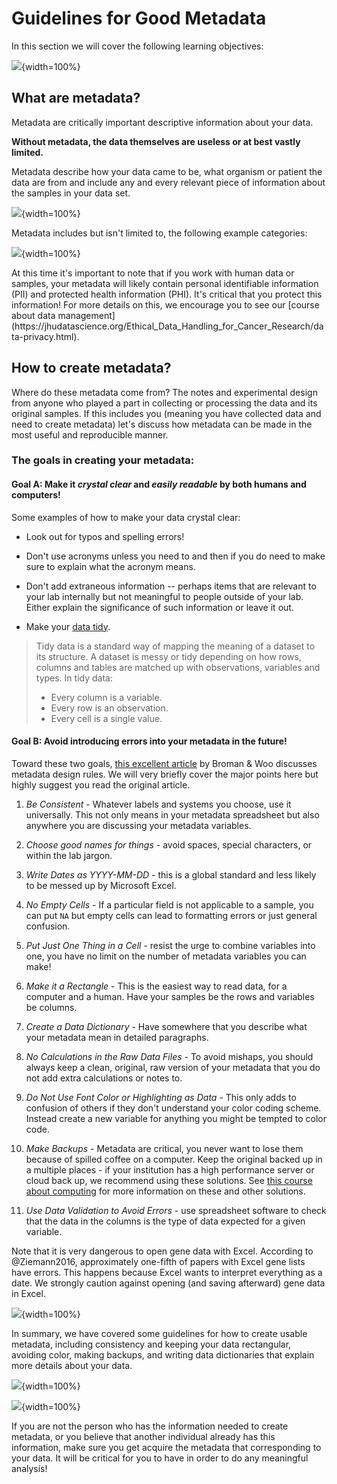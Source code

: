 # Guidelines for Good Metadata

In this section we will cover the following learning objectives:


![](11-guidelines-for-metadata_files/figure-docx//10nOR2t1-F0E01fItN_l8uYRWslH2PmebPvhQzCBeCPM_g3896feb580f_34_6.png){width=100%}

## What are metadata?

Metadata are critically important descriptive information about your data.

**Without metadata, the data themselves are useless or at best vastly limited.**

Metadata describe how your data came to be, what organism or patient the data are from and include any and every relevant piece of information about the samples in your data set.

![](11-guidelines-for-metadata_files/figure-docx//1YwxXy2rnUgbx_7B7ENH9wpDX-j6JpJz6lGVzOkjo0qY_g12709027cba_1_12.png){width=100%}

Metadata includes but isn't limited to, the following example categories:

![](11-guidelines-for-metadata_files/figure-docx//1YwxXy2rnUgbx_7B7ENH9wpDX-j6JpJz6lGVzOkjo0qY_g12709027cba_1_45.png){width=100%}

<div class = "warning">
At this time it's important to note that if you work with human data or samples, your metadata will likely contain personal identifiable information (PII) and protected health information (PHI). It's critical that you protect this information! For more details on this, we encourage you to see our [course about data management](https://jhudatascience.org/Ethical_Data_Handling_for_Cancer_Research/data-privacy.html).
</div>


## How to create metadata?

Where do these metadata come from? The notes and experimental design from anyone who played a part in collecting or processing the data and its original samples. If this includes you (meaning you have collected data and need to create metadata) let's discuss how metadata can be made in the most useful and reproducible manner.

### The goals in creating your metadata:

#### Goal A: Make it _crystal clear_ and _easily readable_ by both humans and computers!

Some examples of how to make your data crystal clear:
- Look out for typos and spelling errors!
- Don't use acronyms unless you need to and then if you do need to make sure to explain what the acronym means.
- Don't add extraneous information -- perhaps items that are relevant to your lab internally but not meaningful to people outside of your lab. Either explain the significance of such information or leave it out.

- Make your [data tidy](https://cran.r-project.org/web/packages/tidyr/vignettes/tidy-data.html#:~:text=Tidy%20data%20is%20a%20standard,Every%20row%20is%20an%20observation.).

> Tidy data is a standard way of mapping the meaning of a dataset to its structure. A dataset is messy or tidy depending on how rows, columns and tables are matched up with observations, variables and types. In tidy data:
> - Every column is a variable.
> - Every row is an observation.
> - Every cell is a single value.

#### Goal B: Avoid introducing errors into your metadata in the future!

Toward these two goals, [this excellent article](https://www.tandfonline.com/doi/full/10.1080/00031305.2017.1375989) by Broman & Woo discusses metadata design rules. We will very briefly cover the major points here but highly suggest you read the original article.

1. _Be Consistent_ - Whatever labels and systems you choose, use it universally. This not only means in your metadata spreadsheet but also anywhere you are discussing your metadata variables.

2. _Choose good names for things_ - avoid spaces, special characters, or within the lab jargon.

3. _Write Dates as YYYY-MM-DD_ - this is a global standard and less likely to be messed up by Microsoft Excel.

4. _No Empty Cells_ - If a particular field is not applicable to a sample, you can put `NA` but empty cells can lead to formatting errors or just general confusion.

5. _Put Just One Thing in a Cell_ - resist the urge to combine variables into one, you have no limit on the number of metadata variables you can make!

6. _Make it a Rectangle_ - This is the easiest way to read data, for a computer and a human. Have your samples be the rows and variables be columns.

7. _Create a Data Dictionary_ - Have somewhere that you describe what your metadata mean in detailed paragraphs.

8. _No Calculations in the Raw Data Files_ - To avoid mishaps, you should always keep a clean, original, raw version of your metadata that you do not add extra calculations or notes to.

9. _Do Not Use Font Color or Highlighting as Data_ - This only adds to confusion of others if they don't understand your color coding scheme. Instead create a new variable for anything you might be tempted to color code.

10. _Make Backups_ - Metadata are critical, you never want to lose them because of spilled coffee on a computer. Keep the original backed up in a multiple places - if your institution has a high performance server or cloud back up, we recommend using these solutions. See [this course about computing](https://jhudatascience.org/Computing_for_Cancer_Informatics/) for more information on these and other solutions.

11. _Use Data Validation to Avoid Errors_ - use spreadsheet software to check that the data in the columns is the type of data expected for a given variable.


<div class = "warning">
Note that it is very dangerous to open gene data with Excel. According to @Ziemann2016, approximately one-fifth of papers with Excel gene lists have errors. This happens because Excel wants to interpret everything as a date. We strongly caution against opening (and saving afterward) gene data in Excel.

![](11-guidelines-for-metadata_files/figure-docx//1YwxXy2rnUgbx_7B7ENH9wpDX-j6JpJz6lGVzOkjo0qY_g13a7f78e577_0_0.png){width=100%}
</div>

In summary, we have covered some guidelines for how to create usable metadata, including consistency and keeping your data rectangular, avoiding color, making backups, and writing data dictionaries that explain more details about your data.

![](11-guidelines-for-metadata_files/figure-docx//1YwxXy2rnUgbx_7B7ENH9wpDX-j6JpJz6lGVzOkjo0qY_g12709027cba_1_52.png){width=100%}

![](11-guidelines-for-metadata_files/figure-docx//1YwxXy2rnUgbx_7B7ENH9wpDX-j6JpJz6lGVzOkjo0qY_g12890ae15d7_0_1.png){width=100%}

If you are not the person who has the information needed to create metadata, or you believe that another individual already has this information, make sure you get acquire the metadata that corresponding to your data. It will be critical for you to have in order to do any meaningful analysis!
